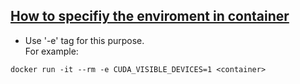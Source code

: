 
## [How to specifiy the enviroment in container](https://stackoverflow.com/questions/30494050/how-do-i-pass-environment-variables-to-docker-containers)

* Use '-e' tag for this purpose.  
For example:  
```
docker run -it --rm -e CUDA_VISIBLE_DEVICES=1 <container>
```
